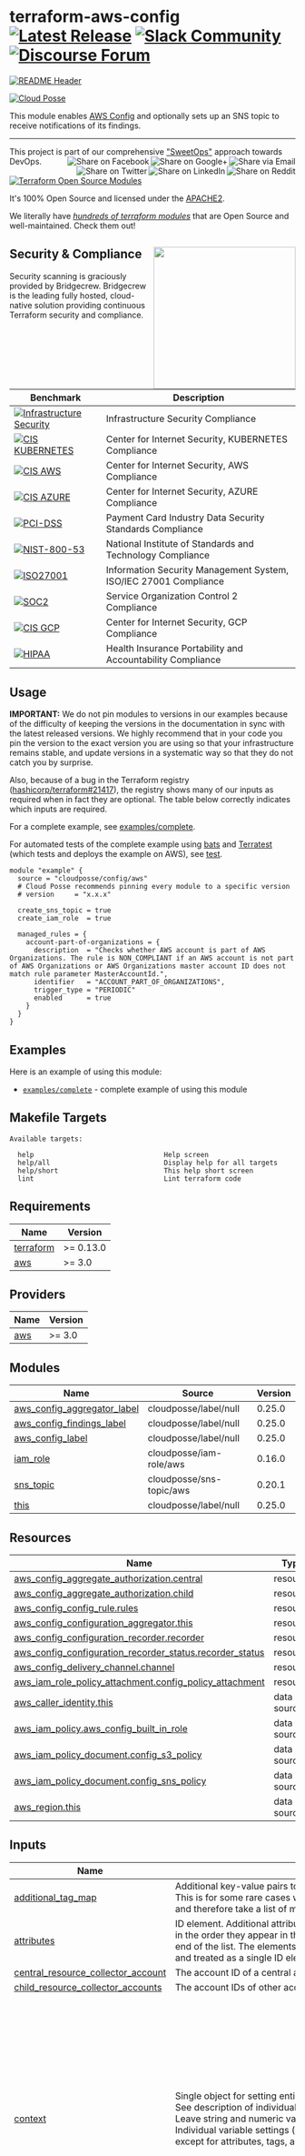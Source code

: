 
<!-- markdownlint-disable -->
# terraform-aws-config [![Latest Release](https://img.shields.io/github/release/cloudposse/terraform-aws-config.svg)](https://github.com/cloudposse/terraform-aws-config/releases/latest) [![Slack Community](https://slack.cloudposse.com/badge.svg)](https://slack.cloudposse.com) [![Discourse Forum](https://img.shields.io/discourse/https/ask.sweetops.com/posts.svg)](https://ask.sweetops.com/)
<!-- markdownlint-restore -->

[![README Header][readme_header_img]][readme_header_link]

[![Cloud Posse][logo]](https://cpco.io/homepage)

<!--




  ** DO NOT EDIT THIS FILE
  **
  ** This file was automatically generated by the `build-harness`.
  ** 1) Make all changes to `README.yaml`
  ** 2) Run `make init` (you only need to do this once)
  ** 3) Run`make readme` to rebuild this file.
  **
  ** (We maintain HUNDREDS of open source projects. This is how we maintain our sanity.)
  **





-->

This module enables [AWS Config](https://aws.amazon.com/config/) and optionally sets up an SNS topic to receive notifications of its findings.

---

This project is part of our comprehensive ["SweetOps"](https://cpco.io/sweetops) approach towards DevOps.
[<img align="right" title="Share via Email" src="https://docs.cloudposse.com/images/ionicons/ios-email-outline-2.0.1-16x16-999999.svg"/>][share_email]
[<img align="right" title="Share on Google+" src="https://docs.cloudposse.com/images/ionicons/social-googleplus-outline-2.0.1-16x16-999999.svg" />][share_googleplus]
[<img align="right" title="Share on Facebook" src="https://docs.cloudposse.com/images/ionicons/social-facebook-outline-2.0.1-16x16-999999.svg" />][share_facebook]
[<img align="right" title="Share on Reddit" src="https://docs.cloudposse.com/images/ionicons/social-reddit-outline-2.0.1-16x16-999999.svg" />][share_reddit]
[<img align="right" title="Share on LinkedIn" src="https://docs.cloudposse.com/images/ionicons/social-linkedin-outline-2.0.1-16x16-999999.svg" />][share_linkedin]
[<img align="right" title="Share on Twitter" src="https://docs.cloudposse.com/images/ionicons/social-twitter-outline-2.0.1-16x16-999999.svg" />][share_twitter]


[![Terraform Open Source Modules](https://docs.cloudposse.com/images/terraform-open-source-modules.svg)][terraform_modules]



It's 100% Open Source and licensed under the [APACHE2](LICENSE).







We literally have [*hundreds of terraform modules*][terraform_modules] that are Open Source and well-maintained. Check them out!






## Security & Compliance [<img src="https://cloudposse.com/wp-content/uploads/2020/11/bridgecrew.svg" width="250" align="right" />](https://bridgecrew.io/)

Security scanning is graciously provided by Bridgecrew. Bridgecrew is the leading fully hosted, cloud-native solution providing continuous Terraform security and compliance.

| Benchmark | Description |
|--------|---------------|
| [![Infrastructure Security](https://www.bridgecrew.cloud/badges/github/cloudposse/terraform-aws-config/general)](https://www.bridgecrew.cloud/link/badge?vcs=github&fullRepo=cloudposse%2Fterraform-aws-config&benchmark=INFRASTRUCTURE+SECURITY) | Infrastructure Security Compliance |
| [![CIS KUBERNETES](https://www.bridgecrew.cloud/badges/github/cloudposse/terraform-aws-config/cis_kubernetes)](https://www.bridgecrew.cloud/link/badge?vcs=github&fullRepo=cloudposse%2Fterraform-aws-config&benchmark=CIS+KUBERNETES+V1.5) | Center for Internet Security, KUBERNETES Compliance |
| [![CIS AWS](https://www.bridgecrew.cloud/badges/github/cloudposse/terraform-aws-config/cis_aws)](https://www.bridgecrew.cloud/link/badge?vcs=github&fullRepo=cloudposse%2Fterraform-aws-config&benchmark=CIS+AWS+V1.2) | Center for Internet Security, AWS Compliance |
| [![CIS AZURE](https://www.bridgecrew.cloud/badges/github/cloudposse/terraform-aws-config/cis_azure)](https://www.bridgecrew.cloud/link/badge?vcs=github&fullRepo=cloudposse%2Fterraform-aws-config&benchmark=CIS+AZURE+V1.1) | Center for Internet Security, AZURE Compliance |
| [![PCI-DSS](https://www.bridgecrew.cloud/badges/github/cloudposse/terraform-aws-config/pci)](https://www.bridgecrew.cloud/link/badge?vcs=github&fullRepo=cloudposse%2Fterraform-aws-config&benchmark=PCI-DSS+V3.2) | Payment Card Industry Data Security Standards Compliance |
| [![NIST-800-53](https://www.bridgecrew.cloud/badges/github/cloudposse/terraform-aws-config/nist)](https://www.bridgecrew.cloud/link/badge?vcs=github&fullRepo=cloudposse%2Fterraform-aws-config&benchmark=NIST-800-53) | National Institute of Standards and Technology Compliance |
| [![ISO27001](https://www.bridgecrew.cloud/badges/github/cloudposse/terraform-aws-config/iso)](https://www.bridgecrew.cloud/link/badge?vcs=github&fullRepo=cloudposse%2Fterraform-aws-config&benchmark=ISO27001) | Information Security Management System, ISO/IEC 27001 Compliance |
| [![SOC2](https://www.bridgecrew.cloud/badges/github/cloudposse/terraform-aws-config/soc2)](https://www.bridgecrew.cloud/link/badge?vcs=github&fullRepo=cloudposse%2Fterraform-aws-config&benchmark=SOC2)| Service Organization Control 2 Compliance |
| [![CIS GCP](https://www.bridgecrew.cloud/badges/github/cloudposse/terraform-aws-config/cis_gcp)](https://www.bridgecrew.cloud/link/badge?vcs=github&fullRepo=cloudposse%2Fterraform-aws-config&benchmark=CIS+GCP+V1.1) | Center for Internet Security, GCP Compliance |
| [![HIPAA](https://www.bridgecrew.cloud/badges/github/cloudposse/terraform-aws-config/hipaa)](https://www.bridgecrew.cloud/link/badge?vcs=github&fullRepo=cloudposse%2Fterraform-aws-config&benchmark=HIPAA) | Health Insurance Portability and Accountability Compliance |



## Usage


**IMPORTANT:** We do not pin modules to versions in our examples because of the
difficulty of keeping the versions in the documentation in sync with the latest released versions.
We highly recommend that in your code you pin the version to the exact version you are
using so that your infrastructure remains stable, and update versions in a
systematic way so that they do not catch you by surprise.

Also, because of a bug in the Terraform registry ([hashicorp/terraform#21417](https://github.com/hashicorp/terraform/issues/21417)),
the registry shows many of our inputs as required when in fact they are optional.
The table below correctly indicates which inputs are required.


For a complete example, see [examples/complete](examples/complete).

For automated tests of the complete example using [bats](https://github.com/bats-core/bats-core) and [Terratest](https://github.com/gruntwork-io/terratest)
(which tests and deploys the example on AWS), see [test](test).

```hcl
module "example" {
  source = "cloudposse/config/aws"
  # Cloud Posse recommends pinning every module to a specific version
  # version     = "x.x.x"

  create_sns_topic = true
  create_iam_role  = true

  managed_rules = {
    account-part-of-organizations = {
      description  = "Checks whether AWS account is part of AWS Organizations. The rule is NON_COMPLIANT if an AWS account is not part of AWS Organizations or AWS Organizations master account ID does not match rule parameter MasterAccountId.",
      identifier   = "ACCOUNT_PART_OF_ORGANIZATIONS",
      trigger_type = "PERIODIC"
      enabled      = true
    }
  }
}
```




## Examples

Here is an example of using this module:
- [`examples/complete`](https://github.com/cloudposse/terraform-aws-config/) - complete example of using this module



<!-- markdownlint-disable -->
## Makefile Targets
```text
Available targets:

  help                                Help screen
  help/all                            Display help for all targets
  help/short                          This help short screen
  lint                                Lint terraform code

```
<!-- markdownlint-restore -->
<!-- markdownlint-disable -->
## Requirements

| Name | Version |
|------|---------|
| <a name="requirement_terraform"></a> [terraform](#requirement\_terraform) | >= 0.13.0 |
| <a name="requirement_aws"></a> [aws](#requirement\_aws) | >= 3.0 |

## Providers

| Name | Version |
|------|---------|
| <a name="provider_aws"></a> [aws](#provider\_aws) | >= 3.0 |

## Modules

| Name | Source | Version |
|------|--------|---------|
| <a name="module_aws_config_aggregator_label"></a> [aws\_config\_aggregator\_label](#module\_aws\_config\_aggregator\_label) | cloudposse/label/null | 0.25.0 |
| <a name="module_aws_config_findings_label"></a> [aws\_config\_findings\_label](#module\_aws\_config\_findings\_label) | cloudposse/label/null | 0.25.0 |
| <a name="module_aws_config_label"></a> [aws\_config\_label](#module\_aws\_config\_label) | cloudposse/label/null | 0.25.0 |
| <a name="module_iam_role"></a> [iam\_role](#module\_iam\_role) | cloudposse/iam-role/aws | 0.16.0 |
| <a name="module_sns_topic"></a> [sns\_topic](#module\_sns\_topic) | cloudposse/sns-topic/aws | 0.20.1 |
| <a name="module_this"></a> [this](#module\_this) | cloudposse/label/null | 0.25.0 |

## Resources

| Name | Type |
|------|------|
| [aws_config_aggregate_authorization.central](https://registry.terraform.io/providers/hashicorp/aws/latest/docs/resources/config_aggregate_authorization) | resource |
| [aws_config_aggregate_authorization.child](https://registry.terraform.io/providers/hashicorp/aws/latest/docs/resources/config_aggregate_authorization) | resource |
| [aws_config_config_rule.rules](https://registry.terraform.io/providers/hashicorp/aws/latest/docs/resources/config_config_rule) | resource |
| [aws_config_configuration_aggregator.this](https://registry.terraform.io/providers/hashicorp/aws/latest/docs/resources/config_configuration_aggregator) | resource |
| [aws_config_configuration_recorder.recorder](https://registry.terraform.io/providers/hashicorp/aws/latest/docs/resources/config_configuration_recorder) | resource |
| [aws_config_configuration_recorder_status.recorder_status](https://registry.terraform.io/providers/hashicorp/aws/latest/docs/resources/config_configuration_recorder_status) | resource |
| [aws_config_delivery_channel.channel](https://registry.terraform.io/providers/hashicorp/aws/latest/docs/resources/config_delivery_channel) | resource |
| [aws_iam_role_policy_attachment.config_policy_attachment](https://registry.terraform.io/providers/hashicorp/aws/latest/docs/resources/iam_role_policy_attachment) | resource |
| [aws_caller_identity.this](https://registry.terraform.io/providers/hashicorp/aws/latest/docs/data-sources/caller_identity) | data source |
| [aws_iam_policy.aws_config_built_in_role](https://registry.terraform.io/providers/hashicorp/aws/latest/docs/data-sources/iam_policy) | data source |
| [aws_iam_policy_document.config_s3_policy](https://registry.terraform.io/providers/hashicorp/aws/latest/docs/data-sources/iam_policy_document) | data source |
| [aws_iam_policy_document.config_sns_policy](https://registry.terraform.io/providers/hashicorp/aws/latest/docs/data-sources/iam_policy_document) | data source |
| [aws_region.this](https://registry.terraform.io/providers/hashicorp/aws/latest/docs/data-sources/region) | data source |

## Inputs

| Name | Description | Type | Default | Required |
|------|-------------|------|---------|:--------:|
| <a name="input_additional_tag_map"></a> [additional\_tag\_map](#input\_additional\_tag\_map) | Additional key-value pairs to add to each map in `tags_as_list_of_maps`. Not added to `tags` or `id`.<br>This is for some rare cases where resources want additional configuration of tags<br>and therefore take a list of maps with tag key, value, and additional configuration. | `map(string)` | `{}` | no |
| <a name="input_attributes"></a> [attributes](#input\_attributes) | ID element. Additional attributes (e.g. `workers` or `cluster`) to add to `id`,<br>in the order they appear in the list. New attributes are appended to the<br>end of the list. The elements of the list are joined by the `delimiter`<br>and treated as a single ID element. | `list(string)` | `[]` | no |
| <a name="input_central_resource_collector_account"></a> [central\_resource\_collector\_account](#input\_central\_resource\_collector\_account) | The account ID of a central account that will aggregate AWS Config from other accounts | `string` | `null` | no |
| <a name="input_child_resource_collector_accounts"></a> [child\_resource\_collector\_accounts](#input\_child\_resource\_collector\_accounts) | The account IDs of other accounts that will send their AWS Configuration to this account | `set(string)` | `null` | no |
| <a name="input_context"></a> [context](#input\_context) | Single object for setting entire context at once.<br>See description of individual variables for details.<br>Leave string and numeric variables as `null` to use default value.<br>Individual variable settings (non-null) override settings in context object,<br>except for attributes, tags, and additional\_tag\_map, which are merged. | `any` | <pre>{<br>  "additional_tag_map": {},<br>  "attributes": [],<br>  "delimiter": null,<br>  "descriptor_formats": {},<br>  "enabled": true,<br>  "environment": null,<br>  "id_length_limit": null,<br>  "label_key_case": null,<br>  "label_order": [],<br>  "label_value_case": null,<br>  "labels_as_tags": [<br>    "unset"<br>  ],<br>  "name": null,<br>  "namespace": null,<br>  "regex_replace_chars": null,<br>  "stage": null,<br>  "tags": {},<br>  "tenant": null<br>}</pre> | no |
| <a name="input_create_iam_role"></a> [create\_iam\_role](#input\_create\_iam\_role) | Flag to indicate whether an IAM Role should be created to grant the proper permissions for AWS Config | `bool` | `false` | no |
| <a name="input_create_sns_topic"></a> [create\_sns\_topic](#input\_create\_sns\_topic) | Flag to indicate whether an SNS topic should be created for notifications<br>If you want to send findings to a new SNS topic, set this to true and provide a valid configuration for subscribers | `bool` | `false` | no |
| <a name="input_delimiter"></a> [delimiter](#input\_delimiter) | Delimiter to be used between ID elements.<br>Defaults to `-` (hyphen). Set to `""` to use no delimiter at all. | `string` | `null` | no |
| <a name="input_descriptor_formats"></a> [descriptor\_formats](#input\_descriptor\_formats) | Describe additional descriptors to be output in the `descriptors` output map.<br>Map of maps. Keys are names of descriptors. Values are maps of the form<br>`{<br>   format = string<br>   labels = list(string)<br>}`<br>(Type is `any` so the map values can later be enhanced to provide additional options.)<br>`format` is a Terraform format string to be passed to the `format()` function.<br>`labels` is a list of labels, in order, to pass to `format()` function.<br>Label values will be normalized before being passed to `format()` so they will be<br>identical to how they appear in `id`.<br>Default is `{}` (`descriptors` output will be empty). | `any` | `{}` | no |
| <a name="input_disabled_aggregation_regions"></a> [disabled\_aggregation\_regions](#input\_disabled\_aggregation\_regions) | A list of regions where config aggregation is disabled | `list(string)` | <pre>[<br>  "ap-northeast-3"<br>]</pre> | no |
| <a name="input_enabled"></a> [enabled](#input\_enabled) | Set to false to prevent the module from creating any resources | `bool` | `null` | no |
| <a name="input_environment"></a> [environment](#input\_environment) | ID element. Usually used for region e.g. 'uw2', 'us-west-2', OR role 'prod', 'staging', 'dev', 'UAT' | `string` | `null` | no |
| <a name="input_findings_notification_arn"></a> [findings\_notification\_arn](#input\_findings\_notification\_arn) | The ARN for an SNS topic to send findings notifications to. This is only used if create\_sns\_topic is false.<br>If you want to send findings to an existing SNS topic, set the value of this to the ARN of the existing topic and set<br>create\_sns\_topic to false. | `string` | `null` | no |
| <a name="input_force_destroy"></a> [force\_destroy](#input\_force\_destroy) | A boolean that indicates all objects should be deleted from the bucket so that the bucket can be destroyed without error. These objects are not recoverable | `bool` | `false` | no |
| <a name="input_global_resource_collector_region"></a> [global\_resource\_collector\_region](#input\_global\_resource\_collector\_region) | The region that collects AWS Config data for global resources such as IAM | `string` | n/a | yes |
| <a name="input_iam_role_arn"></a> [iam\_role\_arn](#input\_iam\_role\_arn) | The ARN for an IAM Role AWS Config uses to make read or write requests to the delivery channel and to describe the<br>AWS resources associated with the account. This is only used if create\_iam\_role is false.<br><br>If you want to use an existing IAM Role, set the value of this to the ARN of the existing topic and set<br>create\_iam\_role to false.<br><br>See the AWS Docs for further information:<br>http://docs.aws.amazon.com/config/latest/developerguide/iamrole-permissions.html | `string` | `null` | no |
| <a name="input_id_length_limit"></a> [id\_length\_limit](#input\_id\_length\_limit) | Limit `id` to this many characters (minimum 6).<br>Set to `0` for unlimited length.<br>Set to `null` for keep the existing setting, which defaults to `0`.<br>Does not affect `id_full`. | `number` | `null` | no |
| <a name="input_label_key_case"></a> [label\_key\_case](#input\_label\_key\_case) | Controls the letter case of the `tags` keys (label names) for tags generated by this module.<br>Does not affect keys of tags passed in via the `tags` input.<br>Possible values: `lower`, `title`, `upper`.<br>Default value: `title`. | `string` | `null` | no |
| <a name="input_label_order"></a> [label\_order](#input\_label\_order) | The order in which the labels (ID elements) appear in the `id`.<br>Defaults to ["namespace", "environment", "stage", "name", "attributes"].<br>You can omit any of the 6 labels ("tenant" is the 6th), but at least one must be present. | `list(string)` | `null` | no |
| <a name="input_label_value_case"></a> [label\_value\_case](#input\_label\_value\_case) | Controls the letter case of ID elements (labels) as included in `id`,<br>set as tag values, and output by this module individually.<br>Does not affect values of tags passed in via the `tags` input.<br>Possible values: `lower`, `title`, `upper` and `none` (no transformation).<br>Set this to `title` and set `delimiter` to `""` to yield Pascal Case IDs.<br>Default value: `lower`. | `string` | `null` | no |
| <a name="input_labels_as_tags"></a> [labels\_as\_tags](#input\_labels\_as\_tags) | Set of labels (ID elements) to include as tags in the `tags` output.<br>Default is to include all labels.<br>Tags with empty values will not be included in the `tags` output.<br>Set to `[]` to suppress all generated tags.<br>**Notes:**<br>  The value of the `name` tag, if included, will be the `id`, not the `name`.<br>  Unlike other `null-label` inputs, the initial setting of `labels_as_tags` cannot be<br>  changed in later chained modules. Attempts to change it will be silently ignored. | `set(string)` | <pre>[<br>  "default"<br>]</pre> | no |
| <a name="input_managed_rules"></a> [managed\_rules](#input\_managed\_rules) | A list of AWS Managed Rules that should be enabled on the account.<br><br>See the following for a list of possible rules to enable:<br>https://docs.aws.amazon.com/config/latest/developerguide/managed-rules-by-aws-config.html | <pre>map(object({<br>    description      = string<br>    identifier       = string<br>    input_parameters = any<br>    tags             = map(string)<br>    enabled          = bool<br>  }))</pre> | `{}` | no |
| <a name="input_name"></a> [name](#input\_name) | ID element. Usually the component or solution name, e.g. 'app' or 'jenkins'.<br>This is the only ID element not also included as a `tag`.<br>The "name" tag is set to the full `id` string. There is no tag with the value of the `name` input. | `string` | `null` | no |
| <a name="input_namespace"></a> [namespace](#input\_namespace) | ID element. Usually an abbreviation of your organization name, e.g. 'eg' or 'cp', to help ensure generated IDs are globally unique | `string` | `null` | no |
| <a name="input_regex_replace_chars"></a> [regex\_replace\_chars](#input\_regex\_replace\_chars) | Terraform regular expression (regex) string.<br>Characters matching the regex will be removed from the ID elements.<br>If not set, `"/[^a-zA-Z0-9-]/"` is used to remove all characters other than hyphens, letters and digits. | `string` | `null` | no |
| <a name="input_s3_bucket_arn"></a> [s3\_bucket\_arn](#input\_s3\_bucket\_arn) | The ARN of the S3 bucket used to store the configuration history | `string` | n/a | yes |
| <a name="input_s3_bucket_id"></a> [s3\_bucket\_id](#input\_s3\_bucket\_id) | The id (name) of the S3 bucket used to store the configuration history | `string` | n/a | yes |
| <a name="input_s3_key_prefix"></a> [s3\_key\_prefix](#input\_s3\_key\_prefix) | The prefix for AWS Config objects stored in the the S3 bucket. If this variable is set to null, the default, no<br>prefix will be used.<br><br>Examples:<br><br>with prefix:    {S3\_BUCKET NAME}:/{S3\_KEY\_PREFIX}/AWSLogs/{ACCOUNT\_ID}/Config/*.<br>without prefix: {S3\_BUCKET NAME}:/AWSLogs/{ACCOUNT\_ID}/Config/*. | `string` | `null` | no |
| <a name="input_sns_encryption_key_id"></a> [sns\_encryption\_key\_id](#input\_sns\_encryption\_key\_id) | The ID of an AWS-managed customer master key (CMK) for Amazon SNS or a custom CMK. | `string` | `""` | no |
| <a name="input_sqs_queue_kms_master_key_id"></a> [sqs\_queue\_kms\_master\_key\_id](#input\_sqs\_queue\_kms\_master\_key\_id) | The ID of an AWS-managed customer master key (CMK) for Amazon SQS Queue or a custom CMK | `string` | `""` | no |
| <a name="input_stage"></a> [stage](#input\_stage) | ID element. Usually used to indicate role, e.g. 'prod', 'staging', 'source', 'build', 'test', 'deploy', 'release' | `string` | `null` | no |
| <a name="input_subscribers"></a> [subscribers](#input\_subscribers) | A map of subscription configurations for SNS topics<br><br>For more information, see:<br>https://registry.terraform.io/providers/hashicorp/aws/latest/docs/resources/sns_topic_subscription#argument-reference<br><br>protocol:<br>  The protocol to use. The possible values for this are: sqs, sms, lambda, application. (http or https are partially<br>  supported, see link) (email is an option but is unsupported in terraform, see link).<br>endpoint:<br>  The endpoint to send data to, the contents will vary with the protocol. (see link for more information)<br>endpoint\_auto\_confirms (Optional):<br>  Boolean indicating whether the end point is capable of auto confirming subscription e.g., PagerDuty. Default is<br>  false<br>raw\_message\_delivery (Optional):<br>  Boolean indicating whether or not to enable raw message delivery (the original message is directly passed, not wrapped in JSON with the original message in the message property). Default is false. | `map(any)` | `{}` | no |
| <a name="input_tags"></a> [tags](#input\_tags) | Additional tags (e.g. `{'BusinessUnit': 'XYZ'}`).<br>Neither the tag keys nor the tag values will be modified by this module. | `map(string)` | `{}` | no |
| <a name="input_tenant"></a> [tenant](#input\_tenant) | ID element \_(Rarely used, not included by default)\_. A customer identifier, indicating who this instance of a resource is for | `string` | `null` | no |

## Outputs

| Name | Description |
|------|-------------|
| <a name="output_aws_config_configuration_recorder_id"></a> [aws\_config\_configuration\_recorder\_id](#output\_aws\_config\_configuration\_recorder\_id) | The ID of the AWS Config Recorder |
| <a name="output_iam_role"></a> [iam\_role](#output\_iam\_role) | IAM Role used to make read or write requests to the delivery channel and to describe the AWS resources associated with <br>the account. |
| <a name="output_sns_topic"></a> [sns\_topic](#output\_sns\_topic) | SNS topic |
| <a name="output_sns_topic_subscriptions"></a> [sns\_topic\_subscriptions](#output\_sns\_topic\_subscriptions) | SNS topic subscriptions |
| <a name="output_storage_bucket_arn"></a> [storage\_bucket\_arn](#output\_storage\_bucket\_arn) | Bucket ARN |
| <a name="output_storage_bucket_id"></a> [storage\_bucket\_id](#output\_storage\_bucket\_id) | Bucket Name (aka ID) |
<!-- markdownlint-restore -->



## Share the Love

Like this project? Please give it a ★ on [our GitHub](https://github.com/cloudposse/terraform-aws-config)! (it helps us **a lot**)

Are you using this project or any of our other projects? Consider [leaving a testimonial][testimonial]. =)



## Related Projects

Check out these related projects.

- [terraform-null-label](https://github.com/cloudposse/terraform-null-label) - Terraform module designed to generate consistent names and tags for resources. Use terraform-null-label to implement a strict naming convention.
- [terraform-aws-config-storage](https://github.com/cloudposse/terraform-aws-config-storage) - Terraform module that creates an S3 bucket suitable for storing AWS Config data.
- [terraform-aws-guardduty](https://github.com/cloudposse/terraform-aws-guardduty) - Terraform module that enables and configures AWS GuardDuty.
- [terraform-aws-security-hub](https://github.com/cloudposse/terraform-aws-security-hub) - Terraform module that enables and configures AWS Security Hub.


## References

For additional context, refer to some of these links.

- [List of AWS Config Managed Rules](https://docs.aws.amazon.com/config/latest/developerguide/managed-rules-by-aws-config.html) - A list of rules AWS Config currently supports in the analytics; compute; cryptography and PKI; database; machine learning; management and governance; migration and transfer; network and content delivery; security; identity and compliance; and storage categories.


## Help

**Got a question?** We got answers.

File a GitHub [issue](https://github.com/cloudposse/terraform-aws-config/issues), send us an [email][email] or join our [Slack Community][slack].

[![README Commercial Support][readme_commercial_support_img]][readme_commercial_support_link]

## DevOps Accelerator for Startups


We are a [**DevOps Accelerator**][commercial_support]. We'll help you build your cloud infrastructure from the ground up so you can own it. Then we'll show you how to operate it and stick around for as long as you need us.

[![Learn More](https://img.shields.io/badge/learn%20more-success.svg?style=for-the-badge)][commercial_support]

Work directly with our team of DevOps experts via email, slack, and video conferencing.

We deliver 10x the value for a fraction of the cost of a full-time engineer. Our track record is not even funny. If you want things done right and you need it done FAST, then we're your best bet.

- **Reference Architecture.** You'll get everything you need from the ground up built using 100% infrastructure as code.
- **Release Engineering.** You'll have end-to-end CI/CD with unlimited staging environments.
- **Site Reliability Engineering.** You'll have total visibility into your apps and microservices.
- **Security Baseline.** You'll have built-in governance with accountability and audit logs for all changes.
- **GitOps.** You'll be able to operate your infrastructure via Pull Requests.
- **Training.** You'll receive hands-on training so your team can operate what we build.
- **Questions.** You'll have a direct line of communication between our teams via a Shared Slack channel.
- **Troubleshooting.** You'll get help to triage when things aren't working.
- **Code Reviews.** You'll receive constructive feedback on Pull Requests.
- **Bug Fixes.** We'll rapidly work with you to fix any bugs in our projects.

## Slack Community

Join our [Open Source Community][slack] on Slack. It's **FREE** for everyone! Our "SweetOps" community is where you get to talk with others who share a similar vision for how to rollout and manage infrastructure. This is the best place to talk shop, ask questions, solicit feedback, and work together as a community to build totally *sweet* infrastructure.

## Discourse Forums

Participate in our [Discourse Forums][discourse]. Here you'll find answers to commonly asked questions. Most questions will be related to the enormous number of projects we support on our GitHub. Come here to collaborate on answers, find solutions, and get ideas about the products and services we value. It only takes a minute to get started! Just sign in with SSO using your GitHub account.

## Newsletter

Sign up for [our newsletter][newsletter] that covers everything on our technology radar.  Receive updates on what we're up to on GitHub as well as awesome new projects we discover.

## Office Hours

[Join us every Wednesday via Zoom][office_hours] for our weekly "Lunch & Learn" sessions. It's **FREE** for everyone!

[![zoom](https://img.cloudposse.com/fit-in/200x200/https://cloudposse.com/wp-content/uploads/2019/08/Powered-by-Zoom.png")][office_hours]

## Contributing

### Bug Reports & Feature Requests

Please use the [issue tracker](https://github.com/cloudposse/terraform-aws-config/issues) to report any bugs or file feature requests.

### Developing

If you are interested in being a contributor and want to get involved in developing this project or [help out](https://cpco.io/help-out) with our other projects, we would love to hear from you! Shoot us an [email][email].

In general, PRs are welcome. We follow the typical "fork-and-pull" Git workflow.

 1. **Fork** the repo on GitHub
 2. **Clone** the project to your own machine
 3. **Commit** changes to your own branch
 4. **Push** your work back up to your fork
 5. Submit a **Pull Request** so that we can review your changes

**NOTE:** Be sure to merge the latest changes from "upstream" before making a pull request!



## Copyrights

Copyright © 2021-2022 [Cloud Posse, LLC](https://cloudposse.com)





## License

[![License](https://img.shields.io/badge/License-Apache%202.0-blue.svg)](https://opensource.org/licenses/Apache-2.0)

See [LICENSE](LICENSE) for full details.

```text
Licensed to the Apache Software Foundation (ASF) under one
or more contributor license agreements.  See the NOTICE file
distributed with this work for additional information
regarding copyright ownership.  The ASF licenses this file
to you under the Apache License, Version 2.0 (the
"License"); you may not use this file except in compliance
with the License.  You may obtain a copy of the License at

  https://www.apache.org/licenses/LICENSE-2.0

Unless required by applicable law or agreed to in writing,
software distributed under the License is distributed on an
"AS IS" BASIS, WITHOUT WARRANTIES OR CONDITIONS OF ANY
KIND, either express or implied.  See the License for the
specific language governing permissions and limitations
under the License.
```









## Trademarks

All other trademarks referenced herein are the property of their respective owners.

## About

This project is maintained and funded by [Cloud Posse, LLC][website]. Like it? Please let us know by [leaving a testimonial][testimonial]!

[![Cloud Posse][logo]][website]

We're a [DevOps Professional Services][hire] company based in Los Angeles, CA. We ❤️  [Open Source Software][we_love_open_source].

We offer [paid support][commercial_support] on all of our projects.

Check out [our other projects][github], [follow us on twitter][twitter], [apply for a job][jobs], or [hire us][hire] to help with your cloud strategy and implementation.



### Contributors

<!-- markdownlint-disable -->
|  [![Matt Calhoun][mcalhoun_avatar]][mcalhoun_homepage]<br/>[Matt Calhoun][mcalhoun_homepage] |
|---|
<!-- markdownlint-restore -->

  [mcalhoun_homepage]: https://github.com/mcalhoun
  [mcalhoun_avatar]: https://img.cloudposse.com/150x150/https://github.com/mcalhoun.png

[![README Footer][readme_footer_img]][readme_footer_link]
[![Beacon][beacon]][website]

  [logo]: https://cloudposse.com/logo-300x69.svg
  [docs]: https://cpco.io/docs?utm_source=github&utm_medium=readme&utm_campaign=cloudposse/terraform-aws-config&utm_content=docs
  [website]: https://cpco.io/homepage?utm_source=github&utm_medium=readme&utm_campaign=cloudposse/terraform-aws-config&utm_content=website
  [github]: https://cpco.io/github?utm_source=github&utm_medium=readme&utm_campaign=cloudposse/terraform-aws-config&utm_content=github
  [jobs]: https://cpco.io/jobs?utm_source=github&utm_medium=readme&utm_campaign=cloudposse/terraform-aws-config&utm_content=jobs
  [hire]: https://cpco.io/hire?utm_source=github&utm_medium=readme&utm_campaign=cloudposse/terraform-aws-config&utm_content=hire
  [slack]: https://cpco.io/slack?utm_source=github&utm_medium=readme&utm_campaign=cloudposse/terraform-aws-config&utm_content=slack
  [linkedin]: https://cpco.io/linkedin?utm_source=github&utm_medium=readme&utm_campaign=cloudposse/terraform-aws-config&utm_content=linkedin
  [twitter]: https://cpco.io/twitter?utm_source=github&utm_medium=readme&utm_campaign=cloudposse/terraform-aws-config&utm_content=twitter
  [testimonial]: https://cpco.io/leave-testimonial?utm_source=github&utm_medium=readme&utm_campaign=cloudposse/terraform-aws-config&utm_content=testimonial
  [office_hours]: https://cloudposse.com/office-hours?utm_source=github&utm_medium=readme&utm_campaign=cloudposse/terraform-aws-config&utm_content=office_hours
  [newsletter]: https://cpco.io/newsletter?utm_source=github&utm_medium=readme&utm_campaign=cloudposse/terraform-aws-config&utm_content=newsletter
  [discourse]: https://ask.sweetops.com/?utm_source=github&utm_medium=readme&utm_campaign=cloudposse/terraform-aws-config&utm_content=discourse
  [email]: https://cpco.io/email?utm_source=github&utm_medium=readme&utm_campaign=cloudposse/terraform-aws-config&utm_content=email
  [commercial_support]: https://cpco.io/commercial-support?utm_source=github&utm_medium=readme&utm_campaign=cloudposse/terraform-aws-config&utm_content=commercial_support
  [we_love_open_source]: https://cpco.io/we-love-open-source?utm_source=github&utm_medium=readme&utm_campaign=cloudposse/terraform-aws-config&utm_content=we_love_open_source
  [terraform_modules]: https://cpco.io/terraform-modules?utm_source=github&utm_medium=readme&utm_campaign=cloudposse/terraform-aws-config&utm_content=terraform_modules
  [readme_header_img]: https://cloudposse.com/readme/header/img
  [readme_header_link]: https://cloudposse.com/readme/header/link?utm_source=github&utm_medium=readme&utm_campaign=cloudposse/terraform-aws-config&utm_content=readme_header_link
  [readme_footer_img]: https://cloudposse.com/readme/footer/img
  [readme_footer_link]: https://cloudposse.com/readme/footer/link?utm_source=github&utm_medium=readme&utm_campaign=cloudposse/terraform-aws-config&utm_content=readme_footer_link
  [readme_commercial_support_img]: https://cloudposse.com/readme/commercial-support/img
  [readme_commercial_support_link]: https://cloudposse.com/readme/commercial-support/link?utm_source=github&utm_medium=readme&utm_campaign=cloudposse/terraform-aws-config&utm_content=readme_commercial_support_link
  [share_twitter]: https://twitter.com/intent/tweet/?text=terraform-aws-config&url=https://github.com/cloudposse/terraform-aws-config
  [share_linkedin]: https://www.linkedin.com/shareArticle?mini=true&title=terraform-aws-config&url=https://github.com/cloudposse/terraform-aws-config
  [share_reddit]: https://reddit.com/submit/?url=https://github.com/cloudposse/terraform-aws-config
  [share_facebook]: https://facebook.com/sharer/sharer.php?u=https://github.com/cloudposse/terraform-aws-config
  [share_googleplus]: https://plus.google.com/share?url=https://github.com/cloudposse/terraform-aws-config
  [share_email]: mailto:?subject=terraform-aws-config&body=https://github.com/cloudposse/terraform-aws-config
  [beacon]: https://ga-beacon.cloudposse.com/UA-76589703-4/cloudposse/terraform-aws-config?pixel&cs=github&cm=readme&an=terraform-aws-config
